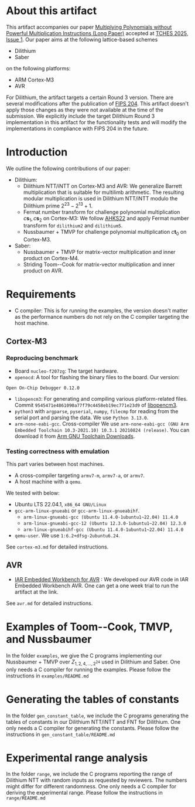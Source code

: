 
# About this artifact

This artifact accompanies our paper [Multiplying Polynomials without Powerful Multiplication Instructions (Long Paper)](https://eprint.iacr.org/2024/1649) accepted at [TCHES 2025, Issue 1](https://ches.iacr.org/2025/).
Our paper aims at the following lattice-based schemes
- Dilithium
- Saber

on the following platforms:
- ARM Cortex-M3
- AVR

For Dilithium, the artifact targets a certain Round 3 version.
There are several modifications after the publication of [FIPS 204](https://csrc.nist.gov/pubs/fips/204/final).
This artifact doesn't apply those changes as they were not available at the time of the submission.
We explicitly include the target Dilithium Round 3 implementation in this artifact for the functionality tests and will modify the implementations in compliance with FIPS 204 in the future.

# Introduction

We outline the following contributions of our paper:
- Dilithium:
    - Dilithium NTT/iNTT on Cortex-M3 and AVR: We generalize Barrett multiplication that is suitable for multilimb arithmetic. The resulting modular multiplication is used in Dilithium NTT/iNTT modulo the Dilithium prime $2^{23} - 2^{13} + 1$.
    - Fermat number transform for challenge polynomial multiplication $c \boldsymbol{s}_1, c \boldsymbol{s}_2$ on Cortex-M3: We follow [AHKS22](https://link.springer.com/chapter/10.1007/978-3-031-09234-3_42) and apply Fermat number transform for `dilithium2` and `dilithium5`.
    - Nussbaumer + TMVP for challenge polynomial multiplication $c \boldsymbol{t}_0$ on Cortex-M3.
- Saber:
    - Nussbaumer + TMVP for matrix-vector multiplication and inner product on Cortex-M4.
    - Striding Toom--Cook for matrix-vector multiplication and inner product on AVR.

# Requirements

- C compiler: This is for running the examples, the version doesn't matter as the performance numbers do not rely on the C compiler targeting the host machine.

## Cortex-M3

### Reproducing benchmark


- Board `nucleo-f207zg`: The target hardware.
- `openocd`: A tool for flashing the binary files to the board. Our version:
```
Open On-Chip Debugger 0.12.0
```
- `libopencm3`: For generating and compiling various platform-related files. Commit `9545471e4861090a77f79c4458eb19ec771e23d9` of [libopencm3](https://github.com/libopencm3/libopencm3.git).
- `python3` with `argparse`, `pyserial`, `numpy`, `filecmp` for reading from the serial port and parsing the data. We use `Python 3.13.0`.
- `arm-none-eabi-gcc`. Cross-compiler We use `arm-none-eabi-gcc (GNU Arm Embedded Toolchain 10.3-2021.10) 10.3.1 20210824 (release)`. You can download it from [Arm GNU Toolchain Downloads](https://developer.arm.com/downloads/-/arm-gnu-toolchain-downloads).

### Testing correctness with emulation

This part varies between host machines.
- A cross-compiler targeting `armv7-m`, `armv7-a`, or `armv7`.
- A host machine with a `qemu`.

We tested with below:
- Ubuntu LTS 22.04.1, `x86_64 GNU/Linux`
- `gcc-arm-linux-gnueabi` or `gcc-arm-linux-gnueabihf`.
    - `arm-linux-gnueabi-gcc (Ubuntu 11.4.0-1ubuntu1~22.04) 11.4.0`
    - `arm-linux-gnueabi-gcc-12 (Ubuntu 12.3.0-1ubuntu1~22.04) 12.3.0`
    - `arm-linux-gnueabihf-gcc (Ubuntu 11.4.0-1ubuntu1~22.04) 11.4.0`
- `qemu-user`. We use `1:6.2+dfsg-2ubuntu6.24`.

See `cortex-m3.md` for detailed instructions.

## AVR

- [IAR Embedded Workbench for AVR](https://www.iar.com/ko/products/architectures/microchip/iar-embedded-workbench-for-avr/) :
We developed our AVR code in IAR Embedded Workbench AVR. One can get a one week trial to run the artifact at the link.

See `avr.md` for detailed instructions.

# Examples of Toom--Cook, TMVP, and Nussbaumer

In the folder `examples`, we give the C programs implementing our Nussbaumer + TMVP over $Z_{1, 2, 4, ..., 2^{24}}$ used in Dilithium and Saber.
One only needs a C compiler for running the examples.
Please follow the instructions in `examples/README.md`

# Generating the tables of constants

In the folder `gen_constant_table`, we include the C programs generating the tables of constants in our Dilithium NTT/iNTT and FNT for Dilithium.
One only needs a C compiler for generating the constants.
Please follow the instructions in `gen_constant_table/README.md`

# Experimental range analysis

In the folder `range`, we include the C programs reporting the range of Dilithium NTT with random inputs as requested by reviewers. The numbers might differ for different randomness.
One only needs a C compiler for deriving the experimental range.
Please follow the instructions in `range/README.md`








